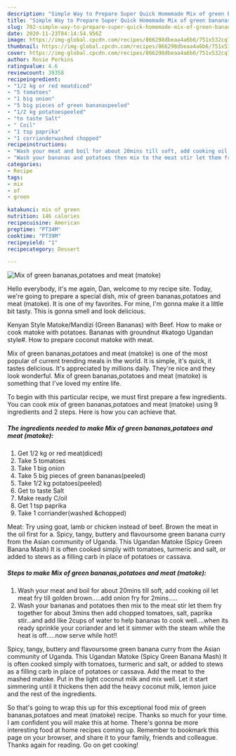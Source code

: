 ```yaml
---
description: "Simple Way to Prepare Super Quick Homemade Mix of green bananas,potatoes and meat (matoke)"
title: "Simple Way to Prepare Super Quick Homemade Mix of green bananas,potatoes and meat (matoke)"
slug: 702-simple-way-to-prepare-super-quick-homemade-mix-of-green-bananas-potatoes-and-meat-matoke
date: 2020-11-23T04:14:54.956Z
image: https://img-global.cpcdn.com/recipes/866298dbeaa4a6b6/751x532cq70/mix-of-green-bananaspotatoes-and-meat-matoke-recipe-main-photo.jpg
thumbnail: https://img-global.cpcdn.com/recipes/866298dbeaa4a6b6/751x532cq70/mix-of-green-bananaspotatoes-and-meat-matoke-recipe-main-photo.jpg
cover: https://img-global.cpcdn.com/recipes/866298dbeaa4a6b6/751x532cq70/mix-of-green-bananaspotatoes-and-meat-matoke-recipe-main-photo.jpg
author: Rosie Perkins
ratingvalue: 4.6
reviewcount: 39358
recipeingredient:
- "1/2 kg or red meatdiced"
- "5 tomatoes"
- "1 big onion"
- "5 big pieces of green bananaspeeled"
- "1/2 kg potatoespeeled"
- "to taste Salt"
- " Coil"
- "1 tsp paprika"
- "1 corrianderwashed chopped"
recipeinstructions:
- "Wash your meat and boil for about 20mins till soft, add cooking oil let meat fry till golden brown.....add onion fry for 2mins....."
- "Wash your bananas and potatoes then mix to the meat stir let them fry together for about 3mins then add chopped tomatoes, salt, paprika stir...and add like 2cups of water to help bananas to cook well....when its ready sprinkle your coriander and let it simmer with the steam while the heat is off.....now serve while hot!!"
categories:
- Recipe
tags:
- mix
- of
- green

katakunci: mix of green 
nutrition: 146 calories
recipecuisine: American
preptime: "PT34M"
cooktime: "PT39M"
recipeyield: "1"
recipecategory: Dessert

---
```



![Mix of green bananas,potatoes and meat (matoke)](https://img-global.cpcdn.com/recipes/866298dbeaa4a6b6/751x532cq70/mix-of-green-bananaspotatoes-and-meat-matoke-recipe-main-photo.jpg)

Hello everybody, it's me again, Dan, welcome to my recipe site. Today, we're going to prepare a special dish, mix of green bananas,potatoes and meat (matoke). It is one of my favorites. For mine, I'm gonna make it a little bit tasty. This is gonna smell and look delicious.

Kenyan Style Matoke/Mandizi (Green Bananas) with Beef. How to make or cook matoke with potatoes. Bananas with groundnut #katogo Ugandan style#. How to prepare coconut matoke with meat.

Mix of green bananas,potatoes and meat (matoke) is one of the most popular of current trending meals in the world. It is simple, it's quick, it tastes delicious. It's appreciated by millions daily. They're nice and they look wonderful. Mix of green bananas,potatoes and meat (matoke) is something that I've loved my entire life.


To begin with this particular recipe, we must first prepare a few ingredients. You can cook mix of green bananas,potatoes and meat (matoke) using 9 ingredients and 2 steps. Here is how you can achieve that.

<!--inarticleads1-->

##### The ingredients needed to make Mix of green bananas,potatoes and meat (matoke):

1. Get 1/2 kg or red meat(diced)
1. Take 5 tomatoes
1. Take 1 big onion
1. Take 5 big pieces of green bananas(peeled)
1. Take 1/2 kg potatoes(peeled)
1. Get to taste Salt
1. Make ready  C/oil
1. Get 1 tsp paprika
1. Take 1 corriander(washed &amp;chopped)


Meat: Try using goat, lamb or chicken instead of beef. Brown the meat in the oil first for a. Spicy, tangy, buttery and flavoursome green banana curry from the Asian community of Uganda. This Ugandan Matoke (Spicy Green Banana Mash) It is often cooked simply with tomatoes, turmeric and salt, or added to stews as a filling carb in place of potatoes or cassava. 

<!--inarticleads2-->

##### Steps to make Mix of green bananas,potatoes and meat (matoke):

1. Wash your meat and boil for about 20mins till soft, add cooking oil let meat fry till golden brown.....add onion fry for 2mins.....
1. Wash your bananas and potatoes then mix to the meat stir let them fry together for about 3mins then add chopped tomatoes, salt, paprika stir...and add like 2cups of water to help bananas to cook well....when its ready sprinkle your coriander and let it simmer with the steam while the heat is off.....now serve while hot!!


Spicy, tangy, buttery and flavoursome green banana curry from the Asian community of Uganda. This Ugandan Matoke (Spicy Green Banana Mash) It is often cooked simply with tomatoes, turmeric and salt, or added to stews as a filling carb in place of potatoes or cassava. Add the meat to the mashed matoke. Put in the light coconut milk and mix well. Let it start simmering until it thickens then add the heavy coconut milk, lemon juice and the rest of the ingredients. 

So that's going to wrap this up for this exceptional food mix of green bananas,potatoes and meat (matoke) recipe. Thanks so much for your time. I am confident you will make this at home. There's gonna be more interesting food at home recipes coming up. Remember to bookmark this page on your browser, and share it to your family, friends and colleague. Thanks again for reading. Go on get cooking!
